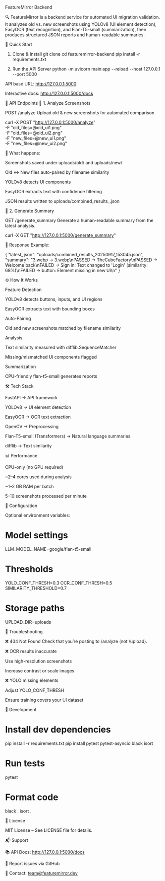 FeatureMirror Backend

🔍 FeatureMirror is a backend service for automated UI migration validation.
It analyzes old vs. new screenshots using YOLOv8 (UI element detection), EasyOCR (text recognition), and Flan-T5-small (summarization), then produces structured JSON reports and human-readable summaries.

🚀 Quick Start
1. Clone & Install
git clone <your-repo-url>
cd featuremirror-backend
pip install -r requirements.txt

2. Run the API Server
python -m uvicorn main:app --reload --host 127.0.0.1 --port 5000


API base URL: http://127.0.0.1:5000

Interactive docs: http://127.0.0.1:5000/docs

📡 API Endpoints
🔹 1. Analyze Screenshots

POST /analyze
Upload old & new screenshots for automated comparison.

curl -X POST "http://127.0.0.1:5000/analyze" \
  -F "old_files=@old_ui1.png" \
  -F "old_files=@old_ui2.png" \
  -F "new_files=@new_ui1.png" \
  -F "new_files=@new_ui2.png"


📌 What happens:

Screenshots saved under uploads/old/ and uploads/new/

Old ↔ New files auto-paired by filename similarity

YOLOv8 detects UI components

EasyOCR extracts text with confidence filtering

JSON results written to uploads/combined_results_<timestamp>.json

🔹 2. Generate Summary

GET /generate_summary
Generate a human-readable summary from the latest analysis.

curl -X GET "http://127.0.0.1:5000/generate_summary"


📌 Response Example:

{
  "latest_json": "uploads/combined_results_20250917_153045.json",
  "summary": "3.webp → 3.webp\nPASSED → TheCubeFactory\nPASSED → Welcome back\nFAILED → Sign in: Text changed to 'Login' (similarity: 68%)\nFAILED → button: Element missing in new UI\n"
}

⚙️ How It Works

Feature Detection

YOLOv8 detects buttons, inputs, and UI regions

EasyOCR extracts text with bounding boxes

Auto-Pairing

Old and new screenshots matched by filename similarity

Analysis

Text similarity measured with difflib.SequenceMatcher

Missing/mismatched UI components flagged

Summarization

CPU-friendly flan-t5-small generates reports

🛠 Tech Stack

FastAPI → API framework

YOLOv8 → UI element detection

EasyOCR → OCR text extraction

OpenCV → Preprocessing

Flan-T5-small (Transformers) → Natural language summaries

difflib → Text similarity

📊 Performance

CPU-only (no GPU required)

~2–4 cores used during analysis

~1–2 GB RAM per batch

5–10 screenshots processed per minute

🔧 Configuration

Optional environment variables:

# Model settings
LLM_MODEL_NAME=google/flan-t5-small

# Thresholds
YOLO_CONF_THRESH=0.3
OCR_CONF_THRESH=0.5
SIMILARITY_THRESHOLD=0.7

# Storage paths
UPLOAD_DIR=uploads

🐛 Troubleshooting

❌ 404 Not Found
Check that you’re posting to /analyze (not /upload).

❌ OCR results inaccurate

Use high-resolution screenshots

Increase contrast or scale images

❌ YOLO missing elements

Adjust YOLO_CONF_THRESH

Ensure training covers your UI dataset

🧪 Development
# Install dev dependencies
pip install -r requirements.txt
pip install pytest pytest-asyncio black isort

# Run tests
pytest

# Format code
black .
isort .

📜 License

MIT License – See LICENSE file for details.

📬 Support

📚 API Docs: http://127.0.0.1:5000/docs

🐛 Report issues via GitHub

📧 Contact: team@featuremirror.dev